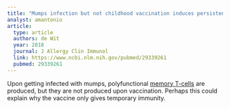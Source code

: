 ```yaml
---
title: "Mumps infection but not childhood vaccination induces persistent polyfunctional CD8+ T-cell memory"
analyst: amantonio
article:
  type: article
  authors: de Wit
  year: 2018
  journal: J Allergy Clin Immunol
  link: https://www.ncbi.nlm.nih.gov/pubmed/29339261
  pubmed: 29339261
---
```


Upon getting infected with mumps, polyfunctional [memory T-cells](https://en.wikipedia.org/wiki/Memory_T_cell) are produced, but they are not produced upon vaccination. Perhaps this could explain why the vaccine only gives temporary immunity.
